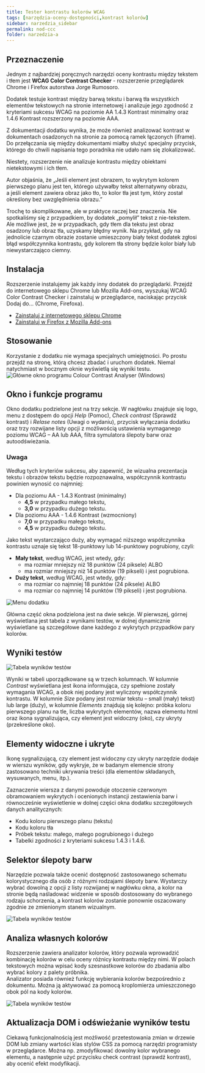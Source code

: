 ```yaml
---
title: Tester kontrastu kolorów WCAG 
tags: [narzędzia-oceny-dostępności,kontrast kolorów]
sidebar: narzedzia_sidebar
permalink: nod-ccc
folder: narzedzia-a
---
```


## Przeznaczenie
Jednym z najbardziej poręcznych narzędzi oceny kontrastu między tekstem i tłem jest **WCAG Color Contrast Checker** - rozszerzenie przeglądarek Chrome i Firefox autorstwa Jorge Rumosoro. 

Dodatek testuje kontrast między barwą tekstu i barwą tła wszystkich elementów tekstowych na stronie internetowej i analizuje jego zgodność z kryteriami sukcesu WCAG na poziomie AA 1.4.3 Kontrast minimalny oraz 1.4.6 Kontrast rozszerzony na poziomie AAA. 

Z dokumentacji dodatku wynika, że może również analizować kontrast w dokumentach osadzonych na stronie za pomocą ramek łączonych (iframe). Do przełączania się między dokumentami miałby służyć specjalny przycisk, którego do chwili napisania tego poradnika nie udało nam się zlokalizować.

Niestety, rozszerzenie nie analizuje kontrastu między obiektami nietekstowymi i ich tłem. 

Autor objaśnia, że „Jeśli element jest obrazem, to wykrytym kolorem pierwszego planu jest ten, którego używałby tekst alternatywny obrazu, a&nbsp;jeśli element zawiera obraz jako tło, to kolor tła jest tym, który został określony bez uwzględnienia obrazu.” 

Trochę to skomplikowane, ale w praktyce raczej bez znaczenia. Nie spotkaliśmy się z przypadkiem, by dodatek „pomylił” tekst z&nbsp;nie-tekstem. Ale możliwe jest, że w przypadkach, gdy tłem dla tekstu jest obraz osadzony lub obraz tła, uzyskamy błędny wynik. Na przykład, gdy na jednolicie czarnym obrazie zostanie umieszczony biały tekst dodatek zgłosi błąd współczynnika kontrastu, gdy kolorem tła strony będzie kolor biały lub niewystarczająco ciemny. 

## Instalacja
Rozszerzenie instalujemy jak każdy inny dodatek do przeglądarki. Przejdź do internetowego sklepu Chrome lub Mozilla Add-ons, wyszukaj WCAG Color Contrast Checker i zainstaluj w przeglądarce, naciskając przycisk Dodaj do… (Chrome, Firefoxa).

- [Zainstaluj z internetowego sklepu Chrome](https://chrome.google.com/webstore/detail/wcag-color-contrast-check/plnahcmalebffmaghcpcmpaciebdhgdf)
- [Zainstaluj w Firefox z Mozilla Add-ons](https://addons.mozilla.org/pl/firefox/addon/wcag-contrast-checker/)


## Stosowanie 
Korzystanie z dodatku nie wymaga specjalnych umiejętności. Po prostu przejdź na stronę, którą chcesz zbadać i&nbsp;uruchom dodatek. Niemal natychmiast w bocznym oknie wyświetlą się wyniki testu.
![Główne okno programu Colour Contrast Analyser (Windows)](/images/cca/ccc-wcag.png)

## Okno i funkcje programu
Okno dodatku podzielone jest na trzy sekcje. W nagłówku znajduje się logo, menu z dostępem do opcji *Help* (Pomoc), *Check contrast* (Sprawdź kontrast) i *Relase notes* (Uwagi o wydaniu), przycisk wyłączania dodatku oraz trzy rozwijane listy opcji z możliwością ustawienia wymaganego poziomu WCAG – AA lub AAA, filtra symulatora ślepoty barw oraz autoodświeżania.

### Uwaga
Według tych kryteriów sukcesu, aby zapewnić, że wizualna prezentacja tekstu i obrazów tekstu będzie rozpoznawalna, współczynnik kontrastu powinien wynosić co najmniej:
- Dla poziomu AA - 1.4.3 Kontrast (minimalny)
  - **4,5** w przypadku małego tekstu,   
  - **3,0** w przypadku dużego tekstu.
- Dla poziomu AAA - 1.4.6 Kontrast (wzmocniony)  
  - **7,0** w przypadku małego tekstu,
  - **4,5** w przypadku dużego tekstu.  

Jako tekst wystarczająco duży, aby wymagać niższego współczynnika kontrastu uznaje się tekst 18-punktowy lub 14-punktowy pogrubiony, czyli:

- **Mały tekst**, według WCAG, jest wtedy, gdy:
  - ma rozmiar mniejszy niż 18 punktów (24 piksele) ALBO
  - ma rozmiar mniejszy niż 14 punktów (19 pikseli) i jest pogrubiona.   
- **Duży tekst**, według WCAG, jest wtedy, gdy:
  - ma rozmiar co najmniej 18 punktów (24 piksele) ALBO
  - ma rozmiar co najmniej 14 punktów (19 pikseli) i jest pogrubiona. 

![Menu dodatku](/images/cca/ccc-menu.png)

Główna część okna podzielona jest na dwie sekcje. W pierwszej, górnej wyświetlana jest tabela z wynikami testów, w&nbsp;dolnej dynamicznie wyświetlane są szczegółowe dane każdego z wykrytych przypadków pary kolorów.
 
## Wyniki testów

![Tabela wyników testów](/images/cca/ccc-tabela.png)

Wyniki w tabeli uporządkowane są w trzech kolumnach. W kolumnie *Contrast* wyświetlana jest ikona informująca, czy spełnione zostały wymagania WCAG, a obok niej podany jest wyliczony współczynnik kontrastu. W kolumnie *Size* podany jest rozmiar tekstu – small (mały) tekst) lub large (duży), w kolumnie *Elements* znajdują się kolejno: próbka koloru pierwszego planu na tle, liczba wykrytych elementów, nazwa elementu html oraz ikona sygnalizująca, czy element jest widoczny (oko), czy ukryty (przekreślone oko).

## Elementy widoczne i ukryte
Ikonę sygnalizującą, czy element jest widoczny czy ukryty narzędzie dodaje w wierszu wyników, gdy wykryje, że w&nbsp;badanym elemencie strony zastosowano techniki ukrywania treści (dla elementów składanych, wysuwanych, menu, itp.).

Zaznaczenie wiersza z danymi powoduje otoczenie czerwonym obramowaniem wykrytych i ocenionych instancji zestawienia barw i równocześnie  wyświetlenie w dolnej części okna dodatku szczegółowych danych analitycznych:

-	Kodu koloru pierwszego planu (tekstu)
-	Kodu koloru tła
-	Próbek tekstu: małego, małego pogrubionego i dużego
-	Tabelki zgodności z kryteriami sukcesu 1.4.3 i 1.4.6.  

 
## Selektor ślepoty barw
Narzędzie pozwala także ocenić dostępność zastosowanego schematu kolorystycznego dla osób z różnymi rodzajami ślepoty barw. Wystarczy wybrać dowolną z opcji z listy rozwijanej w nagłówku okna, a kolor na stronie będą naśladować widzenie w sposób dostosowany do wybranego rodzaju schorzenia, a kontrast kolorów zostanie ponownie oszacowany zgodnie ze zmienionym stanem wizualnym.

![Tabela wyników testów](/images/cca/ccc-protanopia.png)


## Analiza własnych kolorów
Rozszerzenie zawiera analizator kolorów, który pozwala wprowadzić kombinację kolorów w celu oceny różnicy kontrastu między nimi.  W polach tekstowych można wpisać kody szesnastkowe kolorów do zbadania albo wybrać kolory z palety próbnika.   
Analizator posiada również funkcję wybierania kolorów bezpośrednio z dokumentu. Można ją aktywować za pomocą kroplomierza umieszczonego obok pól na kody kolorów.

![Tabela wyników testów](/images/cca/ccc-analizator-kolorow.png)

 
## Aktualizacja DOM i odświeżanie wyników testu
Ciekawą funkcjonalnością jest możliwość  przetestowania zmian w drzewie DOM lub zmiany wartości klas stylów CSS za pomocą narzędzi programisty w przeglądarce. Można np. zmodyfikować dowolny kolor wybranego elementu, a&nbsp;następnie użyć przycisku check contrast (sprawdź kontrast), aby ocenić efekt modyfikacji. 

